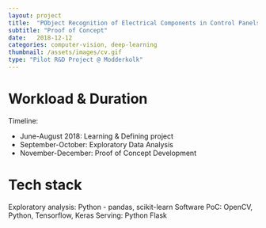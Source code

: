 ```yaml
---
layout: project
title:  "PObject Recognition of Electrical Components in Control Panels"
subtitle: "Proof of Concept"
date:   2018-12-12
categories: computer-vision, deep-learning
thumbnail: /assets/images/cv.gif
type: "Pilot R&D Project @ Modderkolk"
---
```

# Workload & Duration
Timeline:
- June-August 2018: Learning & Defining project
- September-October: Exploratory Data Analysis
- November-December: Proof of Concept Development

# Tech stack
Exploratory analysis: Python - pandas, scikit-learn
Software PoC: OpenCV, Python, Tensorflow, Keras
Serving: Python Flask

